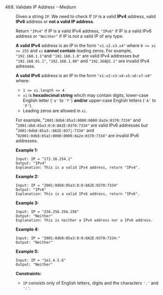468. Validate IP Address   --Medium

     Given a string `IP`. We need to check If `IP` is a valid **IPv4** address, valid **IPv6** address or **not a valid IP address**.

     Return `"IPv4"` if IP is a valid IPv4 address, `"IPv6"` if IP is a valid IPv6 address or `"Neither"` if IP is not a valid IP of any type.

     **A valid IPv4** address is an IP in the form `"x1.x2.x3.x4"` where `0 <= xi <= 255` and `xi` **cannot contain** leading zeros. For example, `"192.168.1.1"`and `"192.168.1.0"` are valid IPv4 addresses but `"192.168.01.1"`, `"192.168.1.00"` and `"192.168@1.1"` are invalid IPv4 adresses.

     **A valid IPv6** address is an IP in the form `"x1:x2:x3:x4:x5:x6:x7:x8"` where:

     - `1 <= xi.length <= 4`
     - `xi` is **hexadecimal string** whcih may contain digits, lower-case English letter (`'a'` to `'f'`) **and/or** upper-case English letters (`'A'` to `'F'`).
     - Leading zeros are allowed in `xi`.

     For example, "`2001:0db8:85a3:0000:0000:8a2e:0370:7334"` and "`2001:db8:85a3:0:0:8A2E:0370:7334"` are valid IPv6 addresses but "`2001:0db8:85a3::8A2E:037j:7334"` and "`02001:0db8:85a3:0000:0000:8a2e:0370:7334"` are invalid IPv6 addresses.

     **Example 1:**

     ```
     Input: IP = "172.16.254.1"
     Output: "IPv4"
     Explanation: This is a valid IPv4 address, return "IPv4".
     ```

     **Example 2:**

     ```
     Input: IP = "2001:0db8:85a3:0:0:8A2E:0370:7334"
     Output: "IPv6"
     Explanation: This is a valid IPv6 address, return "IPv6".
     ```

     **Example 3:**

     ```
     Input: IP = "256.256.256.256"
     Output: "Neither"
     Explanation: This is neither a IPv4 address nor a IPv6 address.
     ```

     **Example 4:**

     ```
     Input: IP = "2001:0db8:85a3:0:0:8A2E:0370:7334:"
     Output: "Neither"
     ```

     **Example 5:**

     ```
     Input: IP = "1e1.4.5.6"
     Output: "Neither"
     ```

     **Constraints:**

     - `IP` consists only of English letters, digits and the characters `'.'` and `':'`.